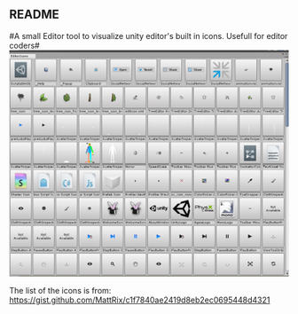 ## README ##
#A small Editor tool to visualize unity editor's built in icons. Usefull for editor coders#
![Screenshot](Images/Screenshot.png)

The list of the icons is from: https://gist.github.com/MattRix/c1f7840ae2419d8eb2ec0695448d4321
